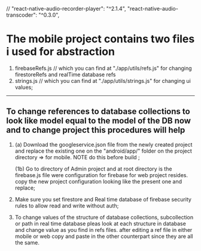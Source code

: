    // "react-native-audio-recorder-player": "^2.1.4",
    "react-native-audio-transcoder": "^0.3.0",


The mobile project contains two files i used for abstraction
=================================================================

1) firebaseRefs.js  // which you can find at "./app/utils/refs.js" for changing firestoreRefs and realTime database refs
2) strings.js // which you can find at "./app/utils/strings.js" for changing ui values;


---------------------------------------------------------------------------------------------------------------
To change references to database collections to look like model equal to the model of the DB now and to change project this procedures will help
-----------------------------------------------------------------------------------------------------------------

1) (a) Download the googleservice.json file from the newly created project and replace the existing one on the "android/app/" folder on the project directory => for mobile. NOTE do this before build ;

   (1b) Go to directory of Admin project and at root directory is the firebase.js file were configuration for firebase for web project resides. copy the new project configuration looking like the present one and replace;

2) Make sure you set firestore and Real time database of firebase security rules to allow read and write without auth;

3) To change values of the structure of database collections, subcollection or path in real time database pleas look at each structure in database and change value as you find in refs files. after editing a ref file in either mobile or web copy and paste in the other counterpart since they are all the same.
